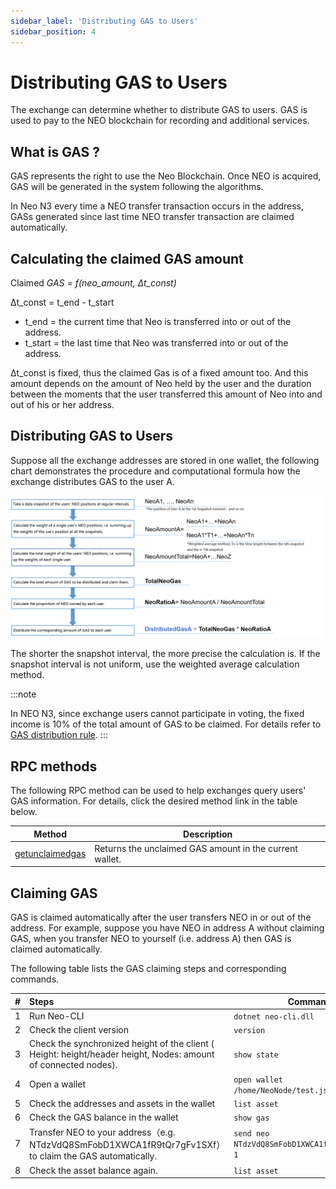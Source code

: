 ```yaml
---
sidebar_label: 'Distributing GAS to Users'
sidebar_position: 4
---
```


# Distributing GAS to Users

The exchange can determine whether to distribute GAS to users. GAS is used to pay to the NEO blockchain for recording and additional services. 

## What is GAS ?

GAS represents the right to use the Neo Blockchain. Once NEO is acquired, GAS will be generated in the system following the algorithms.

In Neo N3 every time a NEO transfer transaction occurs in the address, GASs generated since last time NEO transfer transaction are claimed automatically.

## Calculating the claimed GAS amount

Claimed *GAS = f(neo_amount, Δt_const)*

Δt_const = t_end - t_start
-  t_end = the current time that Neo is transferred into or out of the address. 
-  t_start = the last time that Neo was transferred into or out of the address. 

Δt_const is fixed, thus the claimed Gas is of a fixed amount too. And this amount depends on the amount of Neo held by the user and the duration between the moments that the user transferred this amount of Neo into and out of his or her address. 

## Distributing GAS to Users

Suppose all the exchange addresses are stored in one wallet, the following chart demonstrates the procedure and computational formula how the exchange distributes GAS to the user A.


![gasflow_en](assets/gasflow_en.png)

The shorter the snapshot interval, the more precise the calculation is. If the snapshot interval is not uniform, use the weighted average calculation method.

:::note

In NEO N3, since exchange users cannot participate in voting, the fixed income is 10% of the total amount of GAS to be claimed. For details refer to [GAS distribution rule](../foundation/governance#gas-distribution-rule).
:::

## RPC methods

The following RPC method can be used to help exchanges query users' GAS information. For details, click the desired method link in the table below. 

| Method                                                       | Description                                             |
| ------------------------------------------------------------ | ------------------------------------------------------- |
| [getunclaimedgas](../reference/rpc/latest-version/api/getunclaimedgas.md) | Returns the unclaimed GAS amount in the current wallet. |

## Claiming GAS

GAS is claimed automatically after the user transfers NEO in or out of the address. For example, suppose you have NEO in address A without claiming GAS, when you transfer NEO to yourself (i.e. address A) then GAS is claimed automatically.

The following table lists the GAS claiming steps and corresponding commands.

| #    | Steps                                                        | Command                                         |
| ---- | :----------------------------------------------------------- | ----------------------------------------------- |
| 1    | Run Neo-CLI                                                  | `dotnet neo-cli.dll`                            |
| 2    | Check the client version                                     | `version`                                       |
| 3    | Check the synchronized height of the client ( Height: height/header height, Nodes: amount of connected nodes). | `show state`                                    |
| 4    | Open a wallet                                                | `open wallet /home/NeoNode/test.json`           |
| 5    | Check the addresses and assets in the wallet                 | `list asset`                                    |
| 6    | Check the GAS balance in the wallet                          | `show gas`                                      |
| 7    | Transfer NEO to your address（e.g. NTdzVdQ8SmFobD1XWCA1fR9tQr7gFv1SXf） to claim the GAS automatically. | `send neo NTdzVdQ8SmFobD1XWCA1fR9tQr7gFv1SXf 1` |
| 8    | Check the asset balance again.                               | `list asset`                                    |

